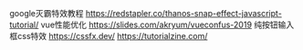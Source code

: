 google灭霸特效教程 https://redstapler.co/thanos-snap-effect-javascript-tutorial/
vue性能优化 https://slides.com/akryum/vueconfus-2019
纯按钮输入框css特效 https://cssfx.dev/
https://tutorialzine.com/